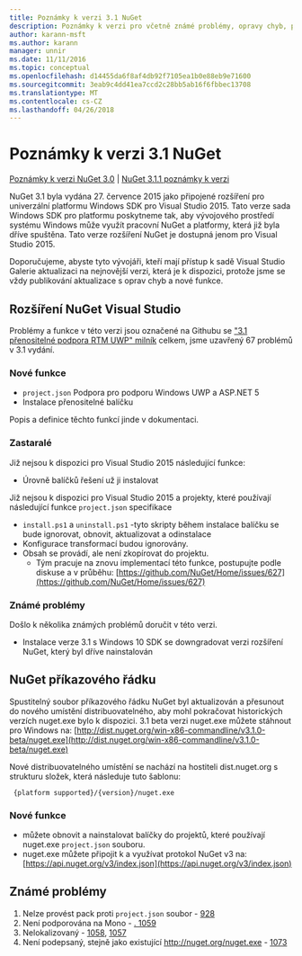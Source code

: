 ```yaml
---
title: Poznámky k verzi 3.1 NuGet
description: Poznámky k verzi pro včetně známé problémy, opravy chyb, přidaných funkcí a chcete 3.1 NuGet.
author: karann-msft
ms.author: karann
manager: unnir
ms.date: 11/11/2016
ms.topic: conceptual
ms.openlocfilehash: d14455da6f8af4db92f7105ea1b0e88eb9e71600
ms.sourcegitcommit: 3eab9c4dd41ea7ccd2c28bb5ab16f6fbbec13708
ms.translationtype: MT
ms.contentlocale: cs-CZ
ms.lasthandoff: 04/26/2018
---
```

# <a name="nuget-31-release-notes"></a>Poznámky k verzi 3.1 NuGet

[Poznámky k verzi NuGet 3.0](../release-notes/nuget-3.0.0.md) | [NuGet 3.1.1 poznámky k verzi](../release-notes/nuget-3.1.1.md)

NuGet 3.1 byla vydána 27. července 2015 jako připojené rozšíření pro univerzální platformu Windows SDK pro Visual Studio 2015. Tato verze sada Windows SDK pro platformu poskytneme tak, aby vývojového prostředí systému Windows může využít pracovní NuGet a platformy, která již byla dříve spuštěna. Tato verze rozšíření NuGet je dostupná jenom pro Visual Studio 2015.

Doporučujeme, abyste tyto vývojáři, kteří mají přístup k sadě Visual Studio Galerie aktualizaci na nejnovější verzi, která je k dispozici, protože jsme se vždy publikování aktualizace s oprav chyb a nové funkce.

## <a name="nuget-visual-studio-extension"></a>Rozšíření NuGet Visual Studio

Problémy a funkce v této verzi jsou označené na Githubu se ["3.1 přenositelné podpora RTM UWP" milník](https://github.com/NuGet/Home/issues?utf8=%E2%9C%93&q=is%3Aclosed+milestone%3A%223.1+RTM+UWP+transitive+support%22+) celkem, jsme uzavřený 67 problémů v 3.1 vydání.

### <a name="new-features"></a>Nové funkce

* `project.json` Podpora pro podporu Windows UWP a ASP.NET 5
* Instalace přenositelné balíčku

Popis a definice těchto funkcí jinde v dokumentaci.

### <a name="deprecated"></a>Zastaralé

Již nejsou k dispozici pro Visual Studio 2015 následující funkce:

* Úrovně balíčků řešení už ji instalovat

Již nejsou k dispozici pro Visual Studio 2015 a projekty, které používají následující funkce `project.json` specifikace

* `install.ps1` a `uninstall.ps1` -tyto skripty během instalace balíčku se bude ignorovat, obnovit, aktualizovat a odinstalace
* Konfigurace transformací budou ignorovány.
* Obsah se provádí, ale není zkopírovat do projektu.
    * Tým pracuje na znovu implementací této funkce, postupujte podle diskuse a v průběhu: [https://github.com/NuGet/Home/issues/627](https://github.com/NuGet/Home/issues/627)


### <a name="known-issues"></a>Známé problémy

Došlo k několika známých problémů doručit v této verzi.

* Instalace verze 3.1 s Windows 10 SDK se downgradovat verzi rozšíření NuGet, který byl dříve nainstalován

## <a name="nuget-command-line"></a>NuGet příkazového řádku

Spustitelný soubor příkazového řádku NuGet byl aktualizován a přesunout do nového umístění distribuovatelného, aby mohl pokračovat historických verzích nuget.exe bylo k dispozici.  3.1 beta verzi nuget.exe můžete stáhnout pro Windows na: [http://dist.nuget.org/win-x86-commandline/v3.1.0-beta/nuget.exe](http://dist.nuget.org/win-x86-commandline/v3.1.0-beta/nuget.exe)

Nové distribuovatelného umístění se nachází na hostiteli dist.nuget.org s strukturu složek, která následuje tuto šablonu:

     {platform supported}/{version}/nuget.exe

### <a name="new-features"></a>Nové funkce

* můžete obnovit a nainstalovat balíčky do projektů, které používají nuget.exe `project.json` souboru.
* nuget.exe můžete připojit k a využívat protokol NuGet v3 na: [https://api.nuget.org/v3/index.json](https://api.nuget.org/v3/index.json)

## <a name="known-issues"></a>Známé problémy ##

1.    Nelze provést pack proti `project.json` soubor - [928](https://github.com/NuGet/Home/issues/928)
2.    Není podporována na Mono - [. 1059](https://github.com/NuGet/Home/issues/1059)
3.    Nelokalizovaný - [1058](https://github.com/NuGet/Home/issues/1058), [1057](https://github.com/NuGet/Home/issues/1057)
4.    Není podepsaný, stejně jako existující http://nuget.org/nuget.exe - [1073](https://github.com/NuGet/Home/issues/1073)
